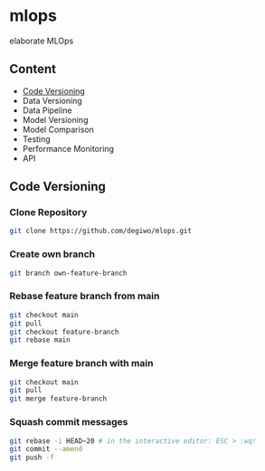 # mlops
elaborate MLOps

## Content
- [Code Versioning](#code-versioning)
- Data Versioning
- Data Pipeline
- Model Versioning
- Model Comparison
- Testing
- Performance Monitoring
- API

## Code Versioning

### Clone Repository
```sh
git clone https://github.com/degiwo/mlops.git
```

### Create own branch
```sh
git branch own-feature-branch
```

### Rebase feature branch from main
```sh
git checkout main
git pull
git checkout feature-branch
git rebase main
```

### Merge feature branch with main
```sh
git checkout main
git pull
git merge feature-branch
```

### Squash commit messages
```sh
git rebase -i HEAD~20 # in the interactive editor: ESC > :wq!
git commit --amend
git push -f
```
